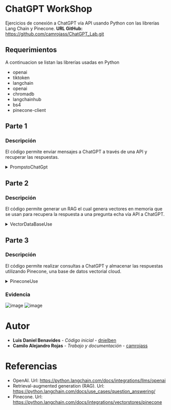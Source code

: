 # ChatGPT WorkShop
Ejercicios de conexión a ChatGPT vía API usando Python con las librerías Lang Chain y Pinecone.
**URL GitHub:**  https://github.com/camrojass/ChatGPT_Lab.git

## Requerimientos
A continuacion se listan las librerías usadas en Python
* openai
* tiktoken
* langchain
* openai
* chromadb
* langchainhub
* bs4
* pinecone-client

## Parte 1
### Descripción
El código permite enviar mensajes a ChatGPT a través de una API y recuperar las respuestas.

<details><summary>PrompstoChatGpt</summary>
<p>

```python
from langchain.chains import LLMChain
from langchain.llms import OpenAI
from langchain.prompts import PromptTemplate
import os

import config

os.environ["OPENAI_API_KEY"] = config.OPENAI_API_KEY


template = """Question: {question}

Answer: Let's think step by step."""

prompt = PromptTemplate(template=template, input_variables=["question"])

llm = OpenAI()

llm_chain = LLMChain(prompt=prompt, llm=llm)

question = "¿Cuál es la última fecha de actualización de chatGPT 3.0?"

response = llm_chain.run(question)

print(response)
```

</details></p>


## Parte 2
### Descripción
El código permite generar un RAG el cual genera vectores en memoria que se usan para recupera la respuesta a una pregunta echa vía API a ChatGPT.

<details><summary>VectorDataBaseUse</summary>
<p>

```python
import bs4
from langchain import hub
from langchain.chat_models import ChatOpenAI
from langchain.document_loaders import WebBaseLoader
from langchain.embeddings import OpenAIEmbeddings
from langchain.schema import StrOutputParser
from langchain.schema.runnable import RunnablePassthrough
from langchain.text_splitter import RecursiveCharacterTextSplitter
from langchain.vectorstores import Chroma
import os
import config

os.environ["OPENAI_API_KEY"] = config.OPENAI_API_KEY


loader = WebBaseLoader(
    web_paths=("https://lilianweng.github.io/posts/2023-06-23-agent/",),
    bs_kwargs=dict(
        parse_only=bs4.SoupStrainer(
            class_=("post-content", "post-title", "post-header")
        )
    ),
)
docs = loader.load()

text_splitter = RecursiveCharacterTextSplitter(config.chunk_size, config.chunk_overlap)
splits = text_splitter.split_documents(docs)
print(splits[0])
print(splits[1])

vectorstore = Chroma.from_documents(documents=splits, embedding=OpenAIEmbeddings())
retriever = vectorstore.as_retriever()

prompt = hub.pull("rlm/rag-prompt")
llm = ChatOpenAI(model_name="gpt-3.5-turbo", temperature=0)


def format_docs(docs):
    return "\n\n".join(doc.page_content for doc in docs)


rag_chain = (
    {"context": retriever | format_docs, "question": RunnablePassthrough()}
    | prompt
    | llm
    | StrOutputParser()
)

response = rag_chain.invoke("What is Task Decomposition?")

print(response)

```

</details></p>

## Parte 3
### Descripción
El código permite realizar consultas a ChatGPT y almacenar las respuestas utilizando Pinecone, una base de datos vectorial cloud.

<details><summary>PineconeUse</summary>
<p>

```python
from langchain.document_loaders import TextLoader
from langchain.embeddings.openai import OpenAIEmbeddings
from langchain.text_splitter import RecursiveCharacterTextSplitter, CharacterTextSplitter
from langchain.vectorstores import Pinecone
import os
import config

os.environ["OPENAI_API_KEY"] = config.OPENAI_API_KEY
os.environ["PINECONE_API_KEY"] = config.OPENAI_API_KEY
os.environ["PINECONE_ENV"] = config.PINECONE_ENV

def loadText():
    loader = TextLoader("awedfirstpaper.txt")
    documents = loader.load()
    #text_splitter = CharacterTextSplitter(chunk_size=1000, chunk_overlap=0)

    text_splitter = RecursiveCharacterTextSplitter(
        chunk_size=1000,
        chunk_overlap=200,
        length_function=len,
        is_separator_regex=False,
    )

    docs = text_splitter.split_documents(documents)

    embeddings = OpenAIEmbeddings()

    import pinecone

    # initialize pinecone
    pinecone.init(
        api_key=os.getenv("PINECONE_API_KEY"),  # find at app.pinecone.io
        environment=os.getenv("PINECONE_ENV"),  # next to api key in console
    )



    # First, check if our index already exists. If it doesn't, we create it
    if config.index_name not in pinecone.list_indexes():
        # we create a new index
        pinecone.create_index(name=config.index_name, metric=config.metric, dimension=config.dimension)
    # The OpenAI embedding model `text-embedding-ada-002 uses 1536 dimensions`
    docsearch = Pinecone.from_documents(docs, embeddings, index_name=config.index_name)

    query = "What is a distributed pointcut?"

    docs = docsearch.similarity_search(query)

    print(docs[0].page_content)


loadText()
```

</details></p>

### Evidencia
![image](https://github.com/camrojass/ChatGPT_Lab/assets/100396227/fd00d952-be94-46a9-a2cd-c8e0423c39c2)
![image](https://github.com/camrojass/ChatGPT_Lab/assets/100396227/c8ea67e6-fd29-41ca-a666-19e2ce1017e7)


# Autor
* **Luis Daniel Benavides** - *Código inicial* - [dnielben](https://github.com/dnielben) 
* **Camilo Alejandro Rojas** - *Trabajo y documentación* - [camrojass](https://github.com/camrojass)

# Referencias
* OpenAI. Url: https://python.langchain.com/docs/integrations/llms/openai
* Retrieval-augmented generation (RAG). Url: https://python.langchain.com/docs/use_cases/question_answering/
* Pinecone. Url: https://python.langchain.com/docs/integrations/vectorstores/pinecone
